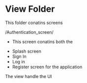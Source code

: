 # View Folder

This folder conatins screens 

/Authentication_screen/
* This screen conatins both the 
 - Splash screen
 - Sign In 
 - Log in 
 - Register screen 
for the application

The view handle the UI
